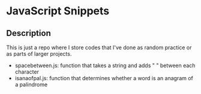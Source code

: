 # JavaScript Snippets

## Description

This is just a repo where I store codes that I've done as random practice or as parts of larger projects.
* spacebetween.js: function that takes a string and adds " " between each character
* isanaofpal.js: function that determines whether a word is an anagram of a palindrome
